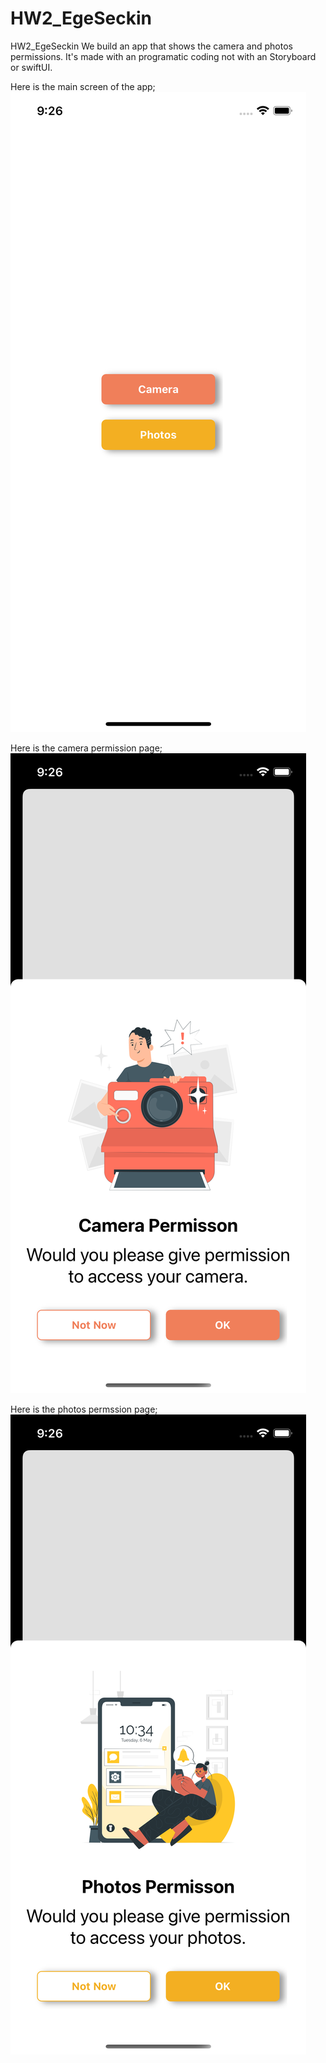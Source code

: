 # HW2_EgeSeckin
HW2_EgeSeckin
We build an app that shows the camera and photos permissions. It's made with an programatic coding not with an Storyboard or swiftUI.

Here is the main screen of the app;
![Main Screen](MainScreen.png)


Here is the camera permission page;
![Camera Permission](CameraPermission.png)


Here is the photos permssion page;
![Photos Permission](PhotosPermission.png)

